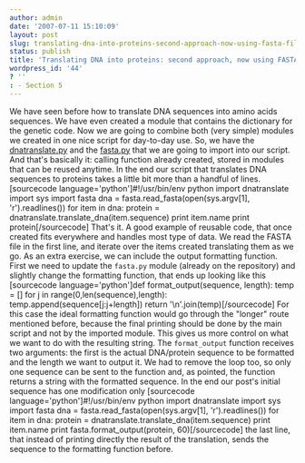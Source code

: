 ```yaml
---
author: admin
date: '2007-07-11 15:10:09'
layout: post
slug: translating-dna-into-proteins-second-approach-now-using-fasta-files
status: publish
title: 'Translating DNA into proteins: second approach, now using FASTA files'
wordpress_id: '44'
? ''
: - Section 5
---
```


We have seen before how to translate DNA sequences into amino acids
sequences. We have even created a module that contains the dictionary
for the genetic code. Now we are going to combine both (very simple)
modules we created in one nice script for day-to-day use. So, we have
the [dnatranslate.py](http://python.genedrift.org/code/dnatranslate.py)
and the [fasta.py](http://python.genedrift.org/code/fasta.py) that we
are going to import into our script. And that's basically it: calling
function already created, stored in modules that can be reused anytime.
In the end our script that translates DNA sequences to proteins takes a
little bit more than a handful of lines. [sourcecode
language='python']\#!/usr/bin/env python import dnatranslate import sys
import fasta dna = fasta.read\_fasta(open(sys.argv[1], 'r').readlines())
for item in dna: protein = dnatranslate.translate\_dna(item.sequence)
print item.name print protein[/sourcecode] That's it. A good example of
reusable code, that once created fits everywhere and handles most type
of data. We read the FASTA file in the first line, and iterate over the
items created translating them as we go. As an extra exercise, we can
include the output formatting function. First we need to update the
`fasta.py` module (already on the repository) and slightly change the
formatting function, that ends up looking like this [sourcecode
language='python']def format\_output(sequence, length): temp = [] for j
in range(0,len(sequence),length): temp.append(sequence[j:j+length])
return '\\n'.join(temp)[/sourcecode] For this case the ideal formatting
function would go through the "longer" route mentioned before, because
the final printing should be done by the main script and not by the
imported module. This gives us more control on what we want to do with
the resulting string. The `format_output` function receives two
arguments: the first is the actual DNA/protein sequence to be formatted
and the length we want to output it. We had to remove the loop too, so
only one sequence can be sent to the function and, as pointed, the
function returns a string with the formatted sequence. In the end our
post's initial sequence has one modification only [sourcecode
language='python']\#!/usr/bin/env python import dnatranslate import sys
import fasta dna = fasta.read\_fasta(open(sys.argv[1], 'r').readlines())
for item in dna: protein = dnatranslate.translate\_dna(item.sequence)
print item.name print fasta.format\_output(protein, 60)[/sourcecode] the
last line, that instead of printing directly the result of the
translation, sends the sequence to the formatting function before.
